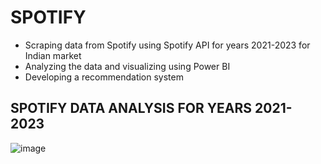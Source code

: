 # SPOTIFY
- Scraping data from Spotify using Spotify API for years 2021-2023 for Indian market
- Analyzing the data and visualizing using Power BI
- Developing a recommendation system

## SPOTIFY DATA ANALYSIS FOR YEARS 2021-2023

![image](https://github.com/MUSKAN1903/SPOTIFY/assets/70433658/a5687089-088a-4bba-8ee1-90f016624ff1)



